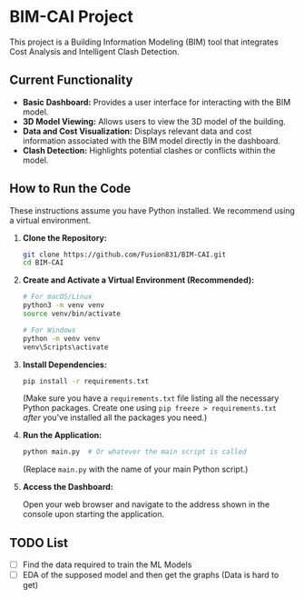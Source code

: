 # BIM-CAI Project

This project is a Building Information Modeling (BIM) tool that integrates Cost Analysis and Intelligent Clash Detection.

## Current Functionality

*   **Basic Dashboard:** Provides a user interface for interacting with the BIM model.
*   **3D Model Viewing:**  Allows users to view the 3D model of the building.
*   **Data and Cost Visualization:** Displays relevant data and cost information associated with the BIM model directly in the dashboard.
*   **Clash Detection:**  Highlights potential clashes or conflicts within the model.

## How to Run the Code

These instructions assume you have Python installed. We recommend using a virtual environment.

1.  **Clone the Repository:**

    ```bash
    git clone https://github.com/Fusion831/BIM-CAI.git
    cd BIM-CAI
    ```

2.  **Create and Activate a Virtual Environment (Recommended):**

    ```bash
    # For macOS/Linux
    python3 -m venv venv
    source venv/bin/activate

    # For Windows
    python -m venv venv
    venv\Scripts\activate
    ```

3.  **Install Dependencies:**

    ```bash
    pip install -r requirements.txt
    ```

    (Make sure you have a `requirements.txt` file listing all the necessary Python packages.  Create one using `pip freeze > requirements.txt` *after* you've installed all the packages you need.)

4.  **Run the Application:**

    ```bash
    python main.py  # Or whatever the main script is called
    ```

    (Replace `main.py` with the name of your main Python script.)

5. **Access the Dashboard:**

   Open your web browser and navigate to the address shown in the console upon starting the application.

## TODO List

*   [ ] Find the data required to train the ML Models
*   [ ] EDA of the supposed model and then get the graphs (Data is hard to get)
